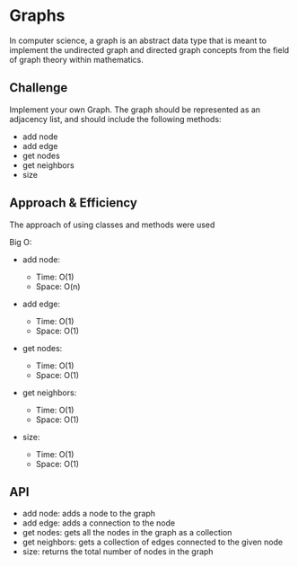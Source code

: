 # Graphs

In computer science, a graph is an abstract data type that is meant to implement the undirected graph and directed graph concepts from the field of graph theory within mathematics.

## Challenge

Implement your own Graph. The graph should be represented as an adjacency list, and should include the following methods:

* add node
* add edge
* get nodes
* get neighbors
* size

## Approach & Efficiency

The approach of using classes and methods were used

Big O:

* add node:
    * Time: O(1)
    * Space: O(n)

* add edge:
    * Time: O(1)
    * Space: O(1)

* get nodes:
    * Time: O(1)
    * Space: O(1)

* get neighbors:
    * Time: O(1)
    * Space: O(1)

* size:
    * Time: O(1)
    * Space: O(1)

## API

* add node: adds a node to the graph
* add edge: adds a connection to the node
* get nodes: gets all the nodes in the graph as a collection
* get neighbors: gets a collection of edges connected to the given node
* size: returns the total number of nodes in the graph
